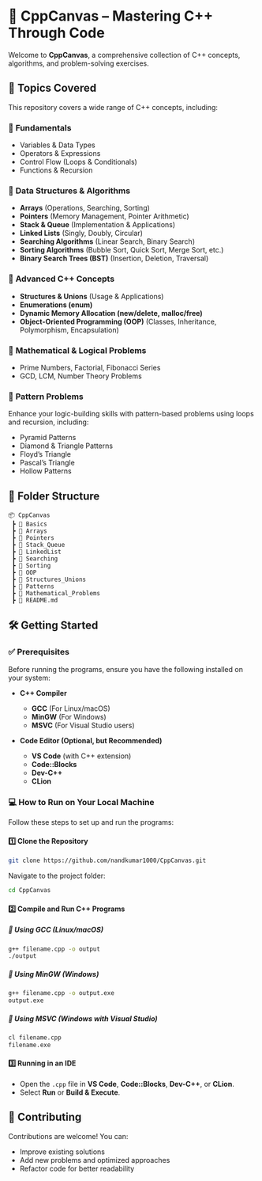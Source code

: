 

# 🎨 CppCanvas – Mastering C++ Through Code  

Welcome to **CppCanvas**, a comprehensive collection of C++ concepts, algorithms, and problem-solving exercises.  

## 🚀 Topics Covered  

This repository covers a wide range of C++ concepts, including:  

### 🔹 **Fundamentals**  
- Variables & Data Types  
- Operators & Expressions  
- Control Flow (Loops & Conditionals)  
- Functions & Recursion  

### 🔹 **Data Structures & Algorithms**  
- **Arrays** (Operations, Searching, Sorting)  
- **Pointers** (Memory Management, Pointer Arithmetic)  
- **Stack & Queue** (Implementation & Applications)  
- **Linked Lists** (Singly, Doubly, Circular)  
- **Searching Algorithms** (Linear Search, Binary Search)  
- **Sorting Algorithms** (Bubble Sort, Quick Sort, Merge Sort, etc.)  
- **Binary Search Trees (BST)** (Insertion, Deletion, Traversal)  

### 🔹 **Advanced C++ Concepts**  
- **Structures & Unions** (Usage & Applications)  
- **Enumerations (enum)**  
- **Dynamic Memory Allocation (new/delete, malloc/free)**  
- **Object-Oriented Programming (OOP)** (Classes, Inheritance, Polymorphism, Encapsulation)  

### 🔹 **Mathematical & Logical Problems**  
- Prime Numbers, Factorial, Fibonacci Series  
- GCD, LCM, Number Theory Problems  

### 🔹 **Pattern Problems**  
Enhance your logic-building skills with pattern-based problems using loops and recursion, including:  
- Pyramid Patterns  
- Diamond & Triangle Patterns  
- Floyd’s Triangle  
- Pascal’s Triangle  
- Hollow Patterns  

## 📂 Folder Structure  

```
📦 CppCanvas
 ┣ 📂 Basics
 ┣ 📂 Arrays
 ┣ 📂 Pointers
 ┣ 📂 Stack_Queue
 ┣ 📂 LinkedList
 ┣ 📂 Searching
 ┣ 📂 Sorting
 ┣ 📂 OOP
 ┣ 📂 Structures_Unions
 ┣ 📂 Patterns
 ┣ 📂 Mathematical_Problems
 ┣ 📜 README.md
```

## 🛠️ Getting Started  

### ✅ Prerequisites  

Before running the programs, ensure you have the following installed on your system:  

- **C++ Compiler**  
  - **GCC** (For Linux/macOS)  
  - **MinGW** (For Windows)  
  - **MSVC** (For Visual Studio users)  

- **Code Editor (Optional, but Recommended)**  
  - **VS Code** (with C++ extension)  
  - **Code::Blocks**  
  - **Dev-C++**  
  - **CLion**  

### 💻 How to Run on Your Local Machine  

Follow these steps to set up and run the programs:  

#### 1️⃣ **Clone the Repository**  
```sh
git clone https://github.com/nandkumar1000/CppCanvas.git
```
Navigate to the project folder:  
```sh
cd CppCanvas
```

#### 2️⃣ **Compile and Run C++ Programs**  

##### 📌 Using GCC (Linux/macOS)  
```sh
g++ filename.cpp -o output
./output
```

##### 📌 Using MinGW (Windows)  
```sh
g++ filename.cpp -o output.exe
output.exe
```

##### 📌 Using MSVC (Windows with Visual Studio)  
```sh
cl filename.cpp
filename.exe
```

#### 3️⃣ **Running in an IDE**  
- Open the `.cpp` file in **VS Code**, **Code::Blocks**, **Dev-C++**, or **CLion**.  
- Select **Run** or **Build & Execute**.  



## 🤝 Contributing  

Contributions are welcome! You can:  
- Improve existing solutions  
- Add new problems and optimized approaches  
- Refactor code for better readability  




